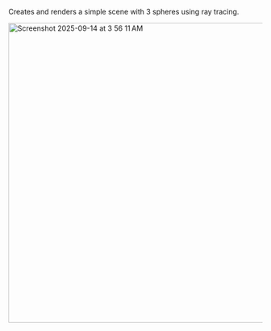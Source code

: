 Creates and renders a simple scene with 3 spheres using ray tracing.

<img width="598" height="594" alt="Screenshot 2025-09-14 at 3 56 11 AM" src="https://github.com/user-attachments/assets/c106c3bd-f6eb-4036-9fbe-b2c6991ead69" />
